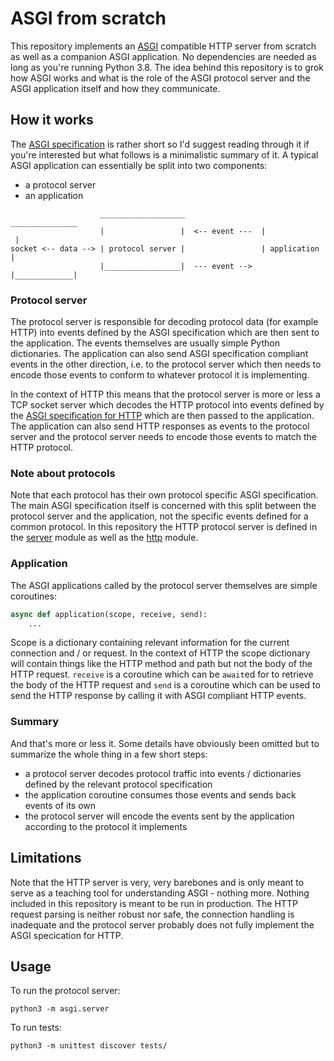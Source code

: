 # ASGI from scratch

This repository implements an [ASGI](https://asgi.readthedocs.io/en/latest/index.html) compatible HTTP server from scratch as well as a companion ASGI application. No dependencies are needed as long as you're running Python 3.8. The idea behind this repository is to grok how ASGI works and what is the role of the ASGI protocol server and the ASGI application itself and how they communicate.

## How it works

The [ASGI specification](https://asgi.readthedocs.io/en/latest/index.html) is rather short so I'd suggest reading through it if you're interested but what follows is a minimalistic summary of it. A typical ASGI application can essentially be split into two components:

* a protocol server
* an application

```
                    ___________________                 _______________
                    |                 |  <-- event ---  |             |
socket <-- data --> | protocol server |                 | application |
                    |_________________|  --- event -->  |_____________|

```

### Protocol server

The protocol server is responsible for decoding protocol data (for example HTTP) into events defined by the ASGI specification which are then sent to the application. The events themselves are usually simple Python dictionaries. The application can also send ASGI specification compliant events in the other direction, i.e. to the protocol server which then needs to encode those events to conform to whatever protocol it is implementing.

In the context of HTTP this means that the protocol server is more or less a TCP socket server which decodes the HTTP protocol into events defined by the [ASGI specification for HTTP](https://asgi.readthedocs.io/en/latest/specs/www.html#http) which are then passed to the application. The application can also send HTTP responses as events to the protocol server and the protocol server needs to encode those events to match the HTTP protocol.

### Note about protocols

Note that each protocol has their own protocol specific ASGI specification. The main ASGI specification itself is concerned with this split between the protocol server and the application, not the specific events defined for a common protocol. In this repository the HTTP protocol server is defined in the [server](./asgi/server.py) module as well as the [http](./asgi/http.py) module.

### Application

The ASGI applications called by the protocol server themselves are simple coroutines:

```python
async def application(scope, receive, send):
    ...
```

Scope is a dictionary containing relevant information for the current connection and / or request. In the context of HTTP the scope dictionary will contain things like the HTTP method and path but not the body of the HTTP request. `receive` is a coroutine which can be `await`ed for to retrieve the body of the HTTP request and `send` is a coroutine which can be used to send the HTTP response by calling it with ASGI compliant HTTP events.

### Summary

And that's more or less it. Some details have obviously been omitted but to summarize the whole thing in a few short steps:

- a protocol server decodes protocol traffic into events / dictionaries defined by the relevant protocol specification
- the application coroutine consumes those events and sends back events of its own
- the protocol server will encode the events sent by the application according to the protocol it implements

## Limitations

Note that the HTTP server is very, very barebones and is only meant to serve as a teaching tool for understanding ASGI - nothing more. Nothing included in this repository is meant to be run in production. The HTTP request parsing is neither robust nor safe, the connection handling is inadequate and the protocol server probably does not fully implement the ASGI specication for HTTP.

## Usage

To run the protocol server:

```shell
python3 -m asgi.server
```

To run tests:

```shell
python3 -m unittest discover tests/
```